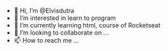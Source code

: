 - 👋 Hi, I’m @Elvisdutra
- 👀 I’m interested in learn to program
- 🌱 I’m currently learning  html, course of Rocketseat
- 💞️ I’m looking to collaborate on ...
- 📫 How to reach me ...

<!---
Elvisdutra/Elvisdutra is a ✨ special ✨ repository because its `README.md` (this file) appears on your GitHub profile.
You can click the Preview link to take a look at your changes.
--->

